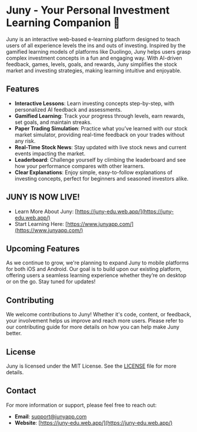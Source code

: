 # Juny - Your Personal Investment Learning Companion 🐙

Juny is an interactive web-based e-learning platform designed to teach users of all experience levels the ins and outs of investing. Inspired by the gamified learning models of platforms like Duolingo, Juny helps users grasp complex investment concepts in a fun and engaging way. With AI-driven feedback, games, levels, goals, and rewards, Juny simplifies the stock market and investing strategies, making learning intuitive and enjoyable.

## Features

- **Interactive Lessons**: Learn investing concepts step-by-step, with personalized AI feedback and assessments.
- **Gamified Learning**: Track your progress through levels, earn rewards, set goals, and maintain streaks.
- **Paper Trading Simulation**: Practice what you’ve learned with our stock market simulator, providing real-time feedback on your trades without any risk.
- **Real-Time Stock News**: Stay updated with live stock news and current events impacting the market.
- **Leaderboard**: Challenge yourself by climbing the leaderboard and see how your performance compares with other learners.
- **Clear Explanations**: Enjoy simple, easy-to-follow explanations of investing concepts, perfect for beginners and seasoned investors alike.

## JUNY IS NOW LIVE!

- Learn More About Juny: [https://juny-edu.web.app/](https://juny-edu.web.app/)
- Start Learning Here: [https://www.junyapp.com/](https://www.junyapp.com/)

## Upcoming Features

As we continue to grow, we're planning to expand Juny to mobile platforms for both iOS and Android. Our goal is to build upon our existing platform, offering users a seamless learning experience whether they’re on desktop or on the go. Stay tuned for updates!

## Contributing

We welcome contributions to Juny! Whether it's code, content, or feedback, your involvement helps us improve and reach more users. Please refer to our contributing guide for more details on how you can help make Juny better.

## License

Juny is licensed under the MIT License. See the [LICENSE](LICENSE) file for more details.

## Contact

For more information or support, please feel free to reach out:

- **Email**: support@junyapp.com
- **Website**: [https://juny-edu.web.app/](https://juny-edu.web.app/)

